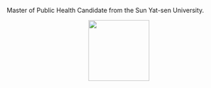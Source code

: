 Master of Public Health Candidate from the Sun Yat-sen University. 
<div align="center"> <img height="137px" src="https://github-readme-stats.vercel.app/api?username=XS-Wu&hide_title=true&hide_border=true&show_icons=trueline_height=21&text_color=000&icon_color=000&bg_color=0,ea6161,ffc64d,fffc4d,52fa5a&theme=graywhite" /> </div>

